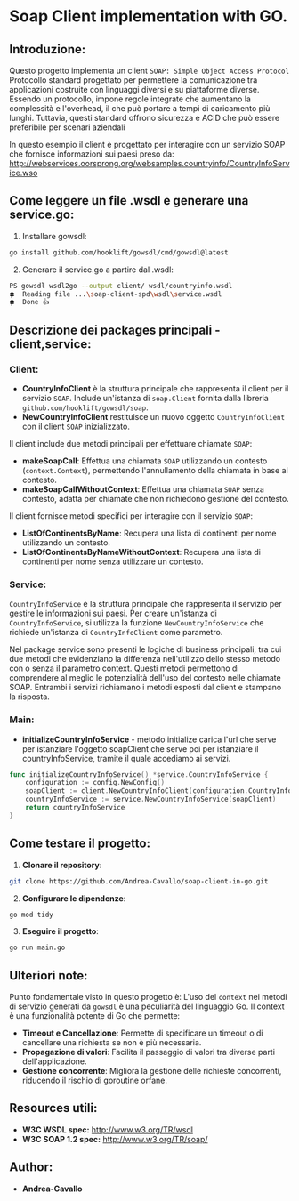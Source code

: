 # Soap Client implementation with GO.

## Introduzione:

Questo progetto implementa un client `SOAP: Simple Object Access Protocol`
Protocollo standard progettato per permettere la comunicazione tra applicazioni costruite con linguaggi diversi e su piattaforme diverse.
Essendo un protocollo, impone regole integrate che aumentano la complessità e l'overhead, il che può portare a tempi di caricamento più lunghi.
Tuttavia, questi standard offrono sicurezza e ACID che può essere preferibile per scenari aziendali

In questo esempio il client è progettato per interagire con un servizio SOAP che fornisce informazioni sui paesi preso da: http://webservices.oorsprong.org/websamples.countryinfo/CountryInfoService.wso

## Come leggere un file .wsdl e generare una service.go:

1) Installare gowsdl:

```bash
go install github.com/hooklift/gowsdl/cmd/gowsdl@latest
```

2) Generare il service.go a partire dal .wsdl:
```bash
PS gowsdl wsdl2go --output client/ wsdl/countryinfo.wsdl
🍀  Reading file ...\soap-client-spd\wsdl\service.wsdl
🍀  Done 👍
```

## Descrizione dei packages principali - client,service:

### Client:

* **CountryInfoClient** è la struttura principale che rappresenta il client per il servizio `SOAP`. Include un'istanza di `soap.Client` fornita dalla libreria `github.com/hooklift/gowsdl/soap`.
* **NewCountryInfoClient** restituisce un nuovo oggetto `CountryInfoClient` con il client `SOAP` inizializzato.

Il client include due metodi principali per effettuare chiamate `SOAP`:

- **makeSoapCall**: Effettua una chiamata `SOAP` utilizzando un contesto (`context.Context`), permettendo l'annullamento della chiamata in base al contesto.
- **makeSoapCallWithoutContext**: Effettua una chiamata `SOAP` senza contesto, adatta per chiamate che non richiedono gestione del contesto.

Il client fornisce metodi specifici per interagire con il servizio `SOAP`:

- **ListOfContinentsByName**: Recupera una lista di continenti per nome utilizzando un contesto.
- **ListOfContinentsByNameWithoutContext**: Recupera una lista di continenti per nome senza utilizzare un contesto.

### Service:

`CountryInfoService` è la struttura principale che rappresenta il servizio per gestire le informazioni sui paesi.
Per creare un'istanza di `CountryInfoService`, si utilizza la funzione `NewCountryInfoService` che richiede un'istanza di `CountryInfoClient` come parametro.

Nel package service sono presenti le logiche di business principali, tra cui due metodi che evidenziano la differenza nell'utilizzo dello stesso metodo con o senza il parametro context.
Questi metodi permettono di comprendere al meglio le potenzialità dell'uso del contesto nelle chiamate SOAP. 
Entrambi i servizi richiamano i metodi esposti dal client e stampano la risposta.


### Main:

* **initializeCountryInfoService** - metodo initialize carica l'url che serve per istanziare l'oggetto soapClient che serve poi per istanziare il countryInfoService, tramite il quale accediamo ai servizi.

```go
func initializeCountryInfoService() *service.CountryInfoService {
    configuration := config.NewConfig()
    soapClient := client.NewCountryInfoClient(configuration.CountryInfoServiceURL)
    countryInfoService := service.NewCountryInfoService(soapClient)
    return countryInfoService
}
```

## Come testare il progetto:

1) **Clonare il repository**:
```sh
git clone https://github.com/Andrea-Cavallo/soap-client-in-go.git
```

2) **Configurare le dipendenze**:
```sh
go mod tidy
```

3) **Eseguire il progetto**:

```sh
go run main.go
```

## Ulteriori note:

Punto fondamentale visto in questo progetto è:
L'uso del `context` nei metodi di servizio generati da `gowsdl` è una peculiarità del linguaggio Go.
Il context è una funzionalità potente di Go che permette:

- **Timeout e Cancellazione**: Permette di specificare un timeout o di cancellare una richiesta se non è più necessaria.
- **Propagazione di valori**: Facilita il passaggio di valori tra diverse parti dell'applicazione.
- **Gestione concorrente**: Migliora la gestione delle richieste concorrenti, riducendo il rischio di goroutine orfane.

## Resources utili:

* **W3C WSDL spec:** http://www.w3.org/TR/wsdl
* **W3C SOAP 1.2 spec:** http://www.w3.org/TR/soap/

## Author:
* **Andrea-Cavallo**